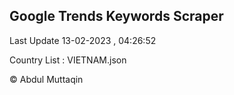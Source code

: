 

## Google Trends Keywords Scraper 
 
Last Update 13-02-2023 , 04:26:52

Country List :
VIETNAM.json



© Abdul Muttaqin 
